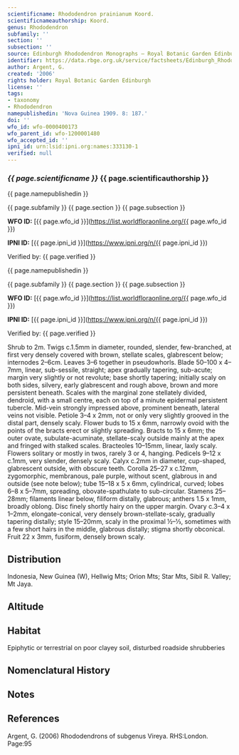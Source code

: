 ```yaml
---
scientificname: Rhododendron prainianum Koord.
scientificnameauthorship: Koord.
genus: Rhododendron
subfamily: ''
section: ''
subsection: ''
source: Edinburgh Rhododendron Monographs – Royal Botanic Garden Edinburgh
identifier: https://data.rbge.org.uk/service/factsheets/Edinburgh_Rhododendron_Monographs.xhtml
author: Argent, G.
created: '2006'
rights holder: Royal Botanic Garden Edinburgh
license: ''
tags:
- taxonomy
- Rhododendron
namepublishedin: 'Nova Guinea 1909. 8: 187.'
doi: ''
wfo_id: wfo-0000400173
wfo_parent_id: wfo-1200001480
wfo_accepted_id: ''
ipni_id: urn:lsid:ipni.org:names:333130-1
verified: null
---
```

### _{{ page.scientificname }}_ {{ page.scientificauthorship }}
 {{ page.namepublishedin }}

{{ page.subfamily }} {{ page.section }} {{ page.subsection }}

**WFO ID:** [{{ page.wfo_id }}](https://list.worldfloraonline.org/{{ page.wfo_id }})

**IPNI ID:** [{{ page.ipni_id }}](https://www.ipni.org/n/{{ page.ipni_id }})

Verified by: {{ page.verified }}

 {{ page.namepublishedin }}

{{ page.subfamily }} {{ page.section }} {{ page.subsection }}

**WFO ID:** [{{ page.wfo_id }}](https://list.worldfloraonline.org/{{ page.wfo_id }})

**IPNI ID:** [{{ page.ipni_id }}](https://www.ipni.org/n/{{ page.ipni_id }})

Verified by: {{ page.verified }}



Shrub to 2m. Twigs c.1.5mm in diameter, rounded, slender, few-branched, at first very densely covered with brown, stellate scales, glabrescent below; internodes 2–6cm. Leaves 3–6 together in pseudowhorls. Blade 50–100 x 4–7mm, linear, sub-sessile, straight; apex grad­ually tapering, sub-acute; margin very slightly or not revolute; base shortly tapering; initially scaly on both sides, silvery, early glabrescent and rough above, brown and more persistent beneath. Scales with the marginal zone stellately divided, dendroid, with a small centre, each on top of a minute epidermal persistent tubercle. Mid-vein strongly impressed above, prominent beneath, lateral veins not visible. Petiole 3–4 x 2mm, not or only very slightly grooved in the distal part, densely scaly. Flower buds to 15 x 6mm, narrowly ovoid with the points of the bracts erect or slightly spreading. Bracts to 15 x 6mm; the outer ovate, subulate-acuminate, stellate-scaly outside mainly at the apex and fringed with stalked scales. Bracteoles 10–15mm, linear, laxly scaly. Flowers soli­tary or mostly in twos, rarely 3 or 4, hanging. Pedicels 9–12 x c.1mm, very slender, densely scaly. Calyx c.2mm in diameter, cup-shaped, glabrescent outside, with obscure teeth. Corolla 25–27 x c.12mm, zygomorphic, membranous, pale purple, without scent, glabrous in and outside (see note below); tube 15–18 x 5 x 6mm, cylindrical, curved; lobes 6–8 x 5–7mm, spreading, obovate-spathulate to sub-­circular. Stamens 25–28mm; filaments linear below, filiform distally, glabrous; anthers 1.5 x 1mm, broadly oblong. Disc finely shortly hairy on the upper margin. Ovary c.3–4 x 1–2mm, elongate-conical, very densely brown-stellate-scaly, gradually tapering distally; style 15–20mm, scaly in the proximal ½–1⁄3, sometimes with a few short hairs in the middle, glabrous distally; stigma shortly obconical. Fruit 22 x 3mm, fusiform, densely brown scaly.

## Distribution
Indonesia, New Guinea (W), Hellwig Mts; Orion Mts; Star Mts, Sibil R. Valley; Mt Jaya.

## Altitude


## Habitat
Epiphytic or terrestrial on poor clayey soil, disturbed roadside shrubberies

## Nomenclatural History

                       
## Notes


## References

Argent, G. (2006) Rhododendrons of subgenus Vireya. RHS:London. Page:95
